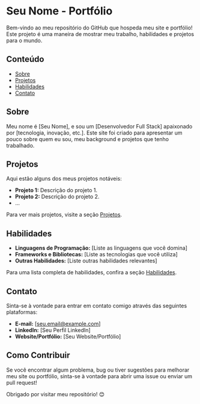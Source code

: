 # Seu Nome - Portfólio

Bem-vindo ao meu repositório do GitHub que hospeda meu site e portfólio! Este projeto é uma maneira de mostrar meu trabalho, habilidades e projetos para o mundo.

## Conteúdo

- [Sobre](#sobre)
- [Projetos](#projetos)
- [Habilidades](#habilidades)
- [Contato](#contato)

## Sobre

Meu nome é [Seu Nome], e sou um [Desenvolvedor Full Stack] apaixonado por [tecnologia, inovação, etc.]. Este site foi criado para apresentar um pouco sobre quem eu sou, meu background e projetos que tenho trabalhado.

## Projetos

Aqui estão alguns dos meus projetos notáveis:

- **Projeto 1:** Descrição do projeto 1.
- **Projeto 2:** Descrição do projeto 2.
- ...

Para ver mais projetos, visite a seção [Projetos](./projetos).

## Habilidades

- **Linguagens de Programação:** [Liste as linguagens que você domina]
- **Frameworks e Bibliotecas:** [Liste as tecnologias que você utiliza]
- **Outras Habilidades:** [Liste outras habilidades relevantes]

Para uma lista completa de habilidades, confira a seção [Habilidades](./habilidades).

## Contato

Sinta-se à vontade para entrar em contato comigo através das seguintes plataformas:

- **E-mail:** [seu.email@example.com]
- **LinkedIn:** [Seu Perfil LinkedIn]
- **Website/Portfólio:** [Seu Website/Portfólio]

## Como Contribuir

Se você encontrar algum problema, bug ou tiver sugestões para melhorar meu site ou portfólio, sinta-se à vontade para abrir uma issue ou enviar um pull request!

Obrigado por visitar meu repositório! 😊
